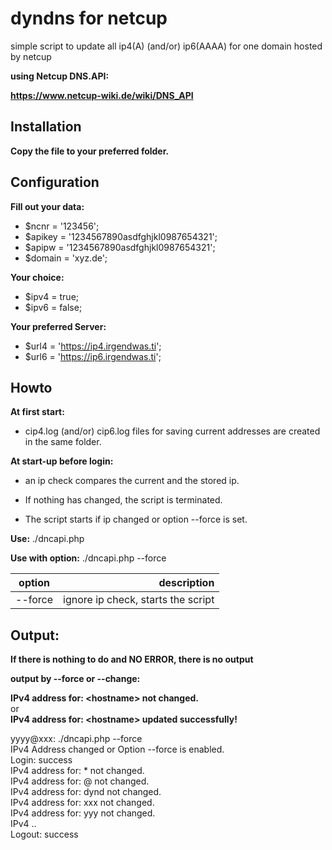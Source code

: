 # dyndns for netcup
simple script to update all ip4(A) (and/or) ip6(AAAA) for one domain hosted by netcup  

**using Netcup DNS.API:**  

**https://www.netcup-wiki.de/wiki/DNS_API**

## Installation
**Copy the file to your preferred folder.**

## Configuration
**Fill out your data:**
- $ncnr = '123456';
- $apikey = '1234567890asdfghjkl0987654321';
- $apipw = '1234567890asdfghjkl0987654321';
- $domain = 'xyz.de';

**Your choice:**
- $ipv4 = true;
- $ipv6 = false;

**Your preferred Server:**
- $url4 = 'https://ip4.irgendwas.ti';
- $url6 = 'https://ip6.irgendwas.ti';

## Howto
**At first start:**  
- cip4.log (and/or) cip6.log files for saving current addresses are created in the same folder.

**At start-up before login:**  
- an ip check compares the current and the stored ip.

- If nothing has changed, the script is terminated.  
- The script starts if ip changed or option --force is set.

**Use:** ./dncapi.php  

**Use with option:** ./dncapi.php --force

| option | description |
|:--------------:|--------------:|
| --force | ignore ip check, starts the script |

## Output:
**If there is nothing to do and NO ERROR, there is no output**  

**output by --force or --change:**  

**IPv4 address for: \<hostname\> not changed.**  
or  
**IPv4 address for: \<hostname\> updated successfully!**  

yyyy@xxx: ./dncapi.php --force  
IPv4 Address changed or Option --force is enabled.  
Login: success  
IPv4 address for: * not changed.  
IPv4 address for: @ not changed.  
IPv4 address for: dynd not changed.  
IPv4 address for: xxx not changed.  
IPv4 address for: yyy not changed.  
IPv4 ..  
Logout: success  

